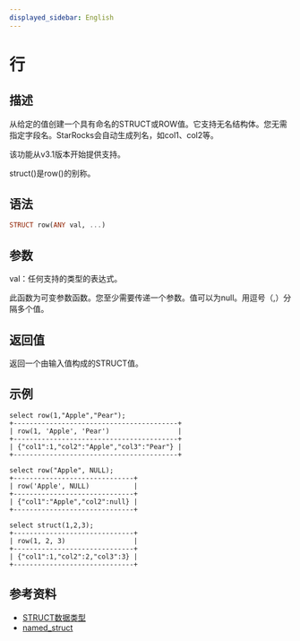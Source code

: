 ```yaml
---
displayed_sidebar: English
---
```


# 行

## 描述

从给定的值创建一个具有命名的STRUCT或ROW值。它支持无名结构体。您无需指定字段名。StarRocks会自动生成列名，如col1、col2等。

该功能从v3.1版本开始提供支持。

struct()是row()的别称。

## 语法

```Haskell
STRUCT row(ANY val, ...)
```

## 参数

val：任何支持的类型的表达式。

此函数为可变参数函数。您至少需要传递一个参数。值可以为null。用逗号（,）分隔多个值。

## 返回值

返回一个由输入值构成的STRUCT值。

## 示例

```Plaintext
select row(1,"Apple","Pear");
+-----------------------------------------+
| row(1, 'Apple', 'Pear')                 |
+-----------------------------------------+
| {"col1":1,"col2":"Apple","col3":"Pear"} |
+-----------------------------------------+

select row("Apple", NULL);
+------------------------------+
| row('Apple', NULL)           |
+------------------------------+
| {"col1":"Apple","col2":null} |
+------------------------------+

select struct(1,2,3);
+------------------------------+
| row(1, 2, 3)                 |
+------------------------------+
| {"col1":1,"col2":2,"col3":3} |
+------------------------------+
```

## 参考资料

- [STRUCT数据类型](../../sql-statements/data-types/STRUCT.md)
- [named_struct](named_struct.md)
